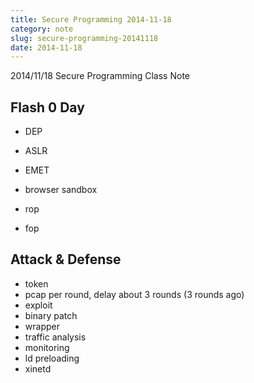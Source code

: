 ```yaml
---
title: Secure Programming 2014-11-18
category: note
slug: secure-programming-20141118
date: 2014-11-18
---
```

2014/11/18 Secure Programming Class Note

## Flash 0 Day

-  DEP
-  ASLR
-  EMET
-  browser sandbox

-  rop
-  fop

## Attack & Defense

-  token
-  pcap per round, delay about 3 rounds (3 rounds ago)
-  exploit
-  binary patch
-  wrapper
-  traffic analysis
-  monitoring
-  ld preloading
-  xinetd
